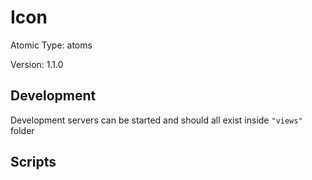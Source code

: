 # Icon

Atomic Type: atoms

Version: 1.1.0

## Development

Development servers can be started and should all exist inside `"views"` folder

## Scripts
